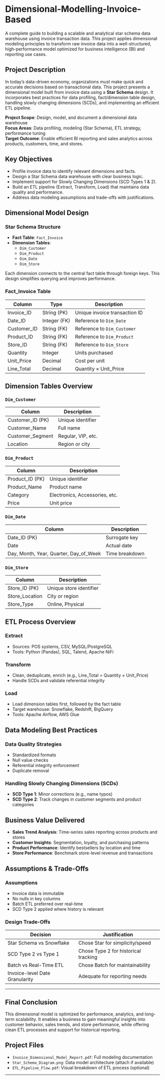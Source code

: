 # Dimensional-Modelling-Invoice-Based

A complete guide to building a scalable and analytical star schema data warehouse using invoice transaction data. This project applies dimensional modeling principles to transform raw invoice data into a well-structured, high-performance model optimized for business intelligence (BI) and reporting use cases.

## Project Description

In today’s data-driven economy, organizations must make quick and accurate decisions based on transactional data. This project presents a dimensional model built from invoice data using a **Star Schema** design. It incorporates best practices for data profiling, fact/dimension table design, handling slowly changing dimensions (SCDs), and implementing an efficient ETL pipeline.

**Project Scope**: Design, model, and document a dimensional data warehouse  
**Focus Areas**: Data profiling, modeling (Star Schema), ETL strategy, performance tuning  
**Target Outcome**: Enable efficient BI reporting and sales analytics across products, customers, time, and stores.

## Key Objectives

- Profile invoice data to identify relevant dimensions and facts.
- Design a Star Schema data warehouse with clear business logic.
- Implement support for Slowly Changing Dimensions (SCD Types 1 & 2).
- Build an ETL pipeline (Extract, Transform, Load) that maintains data quality and performance.
- Address data modeling assumptions and trade-offs with justifications.

## Dimensional Model Design

### Star Schema Structure

- **Fact Table**: `Fact_Invoice`
- **Dimension Tables**:
  - `Dim_Customer`
  - `Dim_Product`
  - `Dim_Date`
  - `Dim_Store`

Each dimension connects to the central fact table through foreign keys. This design simplifies querying and improves performance.

### Fact_Invoice Table

| Column         | Type     | Description                                 
|----------------|----------|---------------------------------------------
| Invoice_ID     | String (PK) | Unique invoice transaction ID              
| Date_ID        | Integer (FK) | Reference to `Dim_Date`               
| Customer_ID    | String (FK) | Reference to `Dim_Customer`            
| Product_ID     | String (FK) | Reference to `Dim_Product`             
| Store_ID       | String (FK) | Reference to `Dim_Store`                
| Quantity       | Integer     | Units purchased                         
| Unit_Price     | Decimal     | Cost per unit                          
| Line_Total     | Decimal     | Quantity × Unit_Price                

## Dimension Tables Overview

### `Dim_Customer`
| Column           | Description                          |
|------------------|--------------------------------------|
| Customer_ID (PK) | Unique identifier                    |
| Customer_Name    | Full name                            |
| Customer_Segment | Regular, VIP, etc.                   |
| Location         | Region or city                       |

### `Dim_Product`
| Column        | Description                           |
|---------------|---------------------------------------|
| Product_ID (PK)| Unique identifier                    |
| Product_Name  | Product name                          |
| Category      | Electronics, Accessories, etc.        |
| Price         | Unit price                            |

###  `Dim_Date`
| Column         | Description                         |
|----------------|-------------------------------------|
| Date_ID (PK)   | Surrogate key                       |
| Date           | Actual date                         |
| Day, Month, Year, Quarter, Day_of_Week | Time breakdown |

### `Dim_Store`
| Column         | Description                        |
|----------------|------------------------------------|
| Store_ID (PK)  | Unique store identifier            |
| Store_Location | City or region                     |
| Store_Type     | Online, Physical                   |


## ETL Process Overview

### Extract
- Sources: POS systems, CSV, MySQL/PostgreSQL
- Tools: Python (Pandas), SQL, Talend, Apache NiFi

### Transform
- Clean, deduplicate, enrich (e.g., Line_Total = Quantity × Unit_Price)
- Handle SCDs and validate referential integrity

### Load
- Load dimension tables first, followed by the fact table
- Target warehouse: Snowflake, Redshift, BigQuery
- Tools: Apache Airflow, AWS Glue

## Data Modeling Best Practices

### Data Quality Strategies
- Standardized formats
- Null value checks
- Referential integrity enforcement
- Duplicate removal

### Handling Slowly Changing Dimensions (SCDs)
- **SCD Type 1**: Minor corrections (e.g., name typos)
- **SCD Type 2**: Track changes in customer segments and product categories

## Business Value Delivered

- **Sales Trend Analysis**: Time-series sales reporting across products and stores
- **Customer Insights**: Segmentation, loyalty, and purchasing patterns
- **Product Performance**: Identify bestsellers by location and time
- **Store Performance**: Benchmark store-level revenue and transactions

## Assumptions & Trade-Offs

### Assumptions
- Invoice data is immutable
- No nulls in key columns
- Batch ETL preferred over real-time
- SCD Type 2 applied where history is relevant


### Design Trade-Offs
| Decision                    | Justification                       |
|-----------------------------|-------------------------------------|
| Star Schema vs Snowflake    | Chose Star for simplicity/speed     |
| SCD Type 2 vs Type 1        | Chose Type 2 for historical tracking|
| Batch vs Real-Time ETL      | Chose Batch for maintainability     |
| Invoice-level Date Granularity | Adequate for reporting needs     |

---

## Final Conclusion

This dimensional model is optimized for performance, analytics, and long-term scalability. It enables a business to gain meaningful insights into customer behavior, sales trends, and store performance, while offering clean ETL processes and support for historical reporting.

## Project Files

- `Invoice_Dimensional_Model_Report.pdf`: Full modeling documentation
- `Star_Schema_Diagram.png`: Data model architecture (attach if available)
- `ETL_Pipeline_Flow.pdf`: Visual breakdown of ETL process (optional)




---
